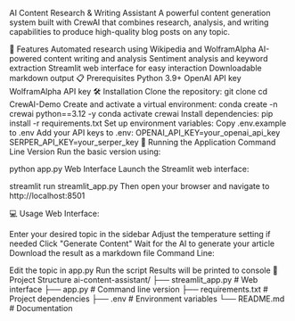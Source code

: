 AI Content Research & Writing Assistant
A powerful content generation system built with CrewAI that combines research, analysis, and writing capabilities to produce high-quality blog posts on any topic.

🚀 Features
Automated research using Wikipedia and WolframAlpha
AI-powered content writing and analysis
Sentiment analysis and keyword extraction
Streamlit web interface for easy interaction
Downloadable markdown output
📋 Prerequisites
Python 3.9+
OpenAI API key
WolframAlpha API key
🛠️ Installation
Clone the repository:
git clone <repository-url>
cd CrewAI-Demo
Create and activate a virtual environment:
conda create -n crewai python==3.12 -y
conda activate crewai
Install dependencies:
pip install -r requirements.txt
Set up environment variables:
Copy .env.example to .env
Add your API keys to .env:
OPENAI_API_KEY=your_openai_api_key
SERPER_API_KEY=your_serper_key
🚀 Running the Application
Command Line Version
Run the basic version using:

python app.py
Web Interface
Launch the Streamlit web interface:

streamlit run streamlit_app.py
Then open your browser and navigate to http://localhost:8501

💻 Usage
Web Interface:

Enter your desired topic in the sidebar
Adjust the temperature setting if needed
Click "Generate Content"
Wait for the AI to generate your article
Download the result as a markdown file
Command Line:

Edit the topic in app.py
Run the script
Results will be printed to console
🔧 Project Structure
ai-content-assistant/
├── streamlit_app.py    # Web interface
├── app.py             # Command line version
├── requirements.txt   # Project dependencies
├── .env              # Environment variables
└── README.md         # Documentation